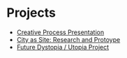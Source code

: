 # Projects

* [Creative Process Presentation](creative_process.md)
* [City as Site: Research and Protoype](city_as_site.md)
* [Future Dystopia / Utopia Project](future.md)

